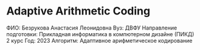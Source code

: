 # Adaptive Arithmetic Coding
ФИО:
Безрукова Анастасия Леонидовна
Вуз:
ДВФУ
Направление подготовки:
Прикладная информатика в компютерном дизайне (ПИКД) 2 курс
Год:
2023
Алгоритм:
Адаптивное арифметическое кодирование
